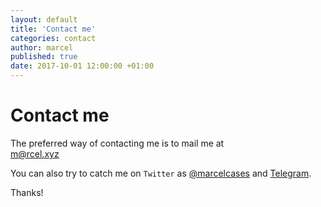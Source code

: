 ```yaml
---
layout: default
title: 'Contact me'
categories: contact
author: marcel
published: true
date: 2017-10-01 12:00:00 +01:00
---
```

# Contact me

The preferred way of contacting me is to mail me at    
[m@rcel.xyz](mailto:m@rcel.xyz?subject=Contact)    

You can also try to catch me
on `Twitter` as [@marcelcases] and [Telegram].    

[@marcelcases]: https://twitter.com/marcelcases    
[Telegram]: https://t.me/marcelcases    

Thanks!